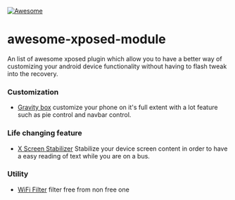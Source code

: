 [![Awesome](https://awesome.re/badge.svg)](https://awesome.re)
# awesome-xposed-module
An list of awesome xposed plugin which allow you to have a better way of customizing your android device functionality without having to flash tweak into the recovery.

### Customization

* [Gravity box](https://forum.xda-developers.com/xposed/modules/app-gravitybox-v9-0-0-beta-1-android-9-t3908768) customize your phone on it's full extent with a lot feature such as pie control and navbar control.

### Life changing feature

* [X Screen Stabilizer](https://repo.xposed.info/module/com.vivek.xscreenstabilizer) Stabilize your device screen content in order to have a easy reading of text while you are on a bus.

### Utility
* [WiFi Filter](https://repo.xposed.info/module/com.datanasov.wififilter) filter free from non free one
